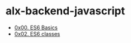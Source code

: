 # alx-backend-javascript


- [0x00. ES6 Basics](./0x00-ES6_basic)
- [0x02. ES6 classes](./0x02-ES6_classes)
